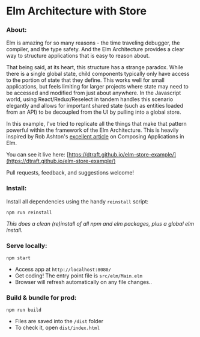 # Elm Architecture with Store

### About:

Elm is amazing for so many reasons - the time traveling debugger, the compiler, and the type safety.
And the Elm Architecture provides a clear way to structure applications that is easy to reason about.

That being said, at its heart, this structure has a strange paradox.  While there is a single global state, child components typically only have access to the portion of state that they define.  This works well for small applications, but feels limiting for larger projects where state may need to be accessed and modified from just about anywhere.  In the Javascript world, using React/Redux/Reselect in tandem handles this scenario elegantly and allows for important shared state (such as entities loaded from an API) to be decoupled from the UI by pulling into a global store.

In this example, I've tried to replicate all the things that make that pattern powerful within the framework of the Elm Architecture. This is heavily inspired by Rob Ashton's [excellent article](http://codeofrob.com/entries/a-few-notes-on-elm-0.17---composing-applications.html) on Composing Applications in Elm.

You can see it live here: [https://dtraft.github.io/elm-store-example/](https://dtraft.github.io/elm-store-example/)

Pull requests, feedback, and suggestions welcome!


### Install:

Install all dependencies using the handy `reinstall` script:
```
npm run reinstall
```
*This does a clean (re)install of all npm and elm packages, plus a global elm install.*


### Serve locally:
```
npm start
```
* Access app at `http://localhost:8080/`
* Get coding! The entry point file is `src/elm/Main.elm`
* Browser will refresh automatically on any file changes..


### Build & bundle for prod:
```
npm run build
```

* Files are saved into the `/dist` folder
* To check it, open `dist/index.html`
